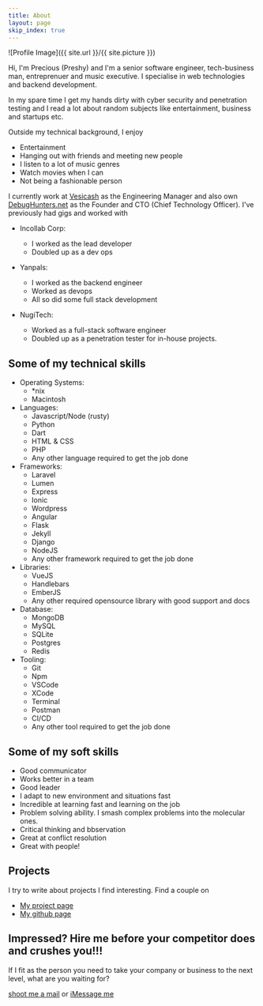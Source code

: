 ```yaml
---
title: About
layout: page
skip_index: true
---
```

![Profile Image]({{ site.url }}/{{ site.picture }})

Hi, I'm Precious (Preshy) and I'm a senior software engineer, tech-business man, entreprenuer and music executive. I specialise in web technologies and backend development. 

In my spare time I get my hands dirty with cyber security and penetration testing 
and I read a lot about random subjects like entertainment, business and startups etc.  

Outside my technical background, I enjoy
- Entertainment
- Hanging out with friends and meeting new people
- I listen to a lot of music genres
- Watch movies when I can
- Not being a fashionable person

I currently work at [Vesicash](https://vesicash.com) as the Engineering Manager and also own [DebugHunters.net](https://debughunters.net) as the Founder and CTO (Chief Technology Officer). I've previously had gigs and worked with

- Incollab Corp:
	- I worked as the lead developer
	- Doubled up as a dev ops

- Yanpals:
	- I worked as the backend engineer
	- Worked as devops
	- All so did some full stack development

- NugiTech:
	- Worked as a full-stack software engineer
	- Doubled up as a penetration tester for in-house projects.

## Some of my technical skills
- Operating Systems:
	- *nix
	- Macintosh
- Languages:
	- Javascript/Node (rusty)
	- Python
	- Dart
	- HTML & CSS
	- PHP
	- Any other language required to get the job done
- Frameworks:
	- Laravel
	- Lumen
	- Express
	- Ionic
	- Wordpress
	- Angular
	- Flask
	- Jekyll
	- Django
	- NodeJS
	- Any other framework required to get the job done
- Libraries:
	- VueJS
	- Handlebars
	- EmberJS
	- Any other required opensource library with good support and docs
- Database:
	- MongoDB
	- MySQL
	- SQLite
	- Postgres
	- Redis
- Tooling:
	- Git
	- Npm
	- VSCode
	- XCode
	- Terminal
	- Postman
	- CI/CD
	- Any other tool required to get the job done

## Some of my soft skills
- Good communicator
- Works better in a team
- Good leader
- I adapt to new environment and situations fast
- Incredible at learning fast and learning on the job
- Problem solving ability. I smash complex problems into the molecular ones.
- Critical thinking and bbservation
- Great at conflict resolution
- Great with people!

## Projects
I try to write about projects I find interesting. Find a couple on
- [My project page](/projects)  
- [My github page](https://github.com/Preshy)  

## Impressed? Hire me before your competitor does and crushes you!!!
If I fit as the person you need to take your company or business to the next level, what are you waiting for?

[shoot me a mail](mailto:masterpreshy1@gmail.com) or [iMessage me](mailto:masterpreshy@icloud.com)  
